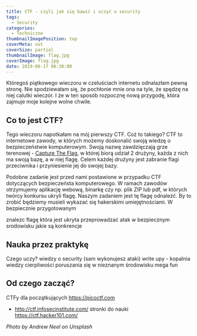 ```yaml
---
title: CTF - czyli jak się bawić i uczyć o security
tags:
  - Security
categories:
  - Techniczne
thumbnailImagePosition: top
coverMeta: out
coverSize: partial
thumbnailImage: flag.jpg
coverImage: flag.jpg
date: 2019-06-17 06:30:00
---
```


Któregoś piątkowego wieczoru w czeluściach internetu odnalazłam pewną stronę. Nie spodziewałam się, że pochłonie mnie ona na tyle, że spędzę na niej calutki wieczór. I że w ten sposób rozpocznę nową przygodę, która zajmuje moje kolejne wolne chwile. 
<!-- more -->

## Co to jest CTF?
Tego wieczoru napotkałam na mój pierwszy CTF. Coż to takiego? CTF to internetowe zawody, w których możemy doskonalić swoją wiedzę o bezpieczeństwie komputerowym. Swoją nazwę zawdzięczają grze terenowej - [Capture The Flag](https://pl.wikipedia.org/wiki/Zdob%C4%85d%C5%BA_flag%C4%99), w której biorą udział 2 drużyny, każda z nich ma swoją bazę, a w niej flagę. Celem każdej drużyny jest zabranie flagi przeciwnika i przyniesienie jej do swojej bazy.

Podobne zadanie jest przed nami postawione w przypadku CTF dotyczących bezpieczeństa komputerowego. W ramach zawodów otrzymujemy aplikację webową, binarkę czy np. plik ZIP lub pdf, w których twórcy konkursu ukryli flagę. Naszym zadaniem jest tę flagę odnaleźć. By to zrobić będziemy musieli wykazać się hakerskimi umiejętnościami. W bezpiecznie przygotowanym 

znalezc flagę która jest ukryta
przeprowadzać atak w bezpiecznym srodowisku
jakie są konkrencje

## Nauka przez praktykę

Czego uczy?
wiedzy o security (sam wykonujesz ataki)
write upy - kopalnia wiedzy
cierpliwości
poruszania się w nieznanym środowisku
mega fun

## Od czego zacząć?
CTFy dla początkujących
https://picoctf.com
- http://ctf.infosecinstitute.com/
stronki do nauki
https://ctf.hacker101.com/


*Photo by Andrew Neel on Unsplash*